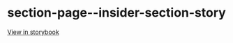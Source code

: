 # section-page--insider-section-story

[View in storybook](https://raw.githack.com/Independent-Digital-News-and-Media-Ltd/standard-pwamp-sb/PR-508-sb/index.html?path=/story/section-page--insider-section-story)